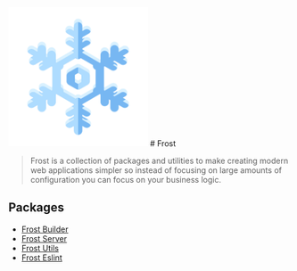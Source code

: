 <img src="./assets/logo.png" alt="Frost Logo" width="250"> # Frost

> Frost is a collection of packages and utilities to make creating modern web applications simpler so instead of focusing on large amounts of configuration you can focus on your business logic. 

## Packages

- [Frost Builder](https://github.com/Bashkir15/frost/tree/master/packages/frost-builder)
- [Frost Server](https://github.com/Bashkir15/frost/tree/master/packages/frost-server)
- [Frost Utils](https://github.com/Bashkir15/frost/tree/master/packages/frost-utils)
- [Frost Eslint](https://github.com/Bashkir15/frost/tree/master/packages/frost-eslint)


